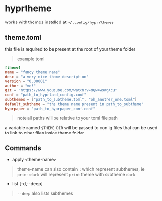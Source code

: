 # hyprtheme

works with themes installed at `~/.config/hypr/themes`

## theme.toml
this file is required to be present at the root of your theme folder

> example toml
```toml
[theme]
name = "fancy theme name"
desc = "a very nice theme description"
version = "0.00001"
author = "me!"
git = "https://www.youtube.com/watch?v=dQw4w9WgXcQ"
conf = "path_to_hyprland_config.conf"
subthemes = ["path_to_subtheme.toml", "oh_another_one.toml"]
default_subtheme = "the theme name present in path_to_subtheme"
hyprpaper = "path_to_hyprpaper_conf.conf"
```
> note all paths will be relative to your toml file path

a variable named `$THEME_DIR` will be passed to config files that can be used to link to other files inside theme folder

## Commands
+ apply \<theme-name\>
 > theme-name can also contain `:` which represent subthemes, ie `print:dark` will represent `print` theme with subtheme `dark`

+ list [-d,--deep]
 > `--deep` also lists subthemes
